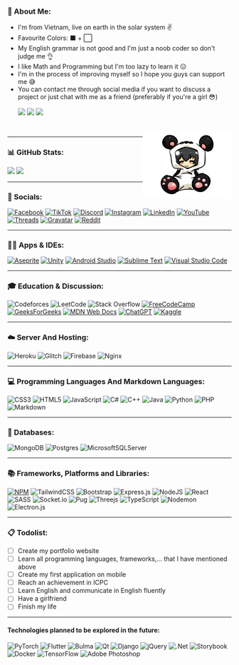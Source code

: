 ### 🐧 About Me:
* I'm from Vietnam, live on earth in the solar system ✌
* Favourite Colors: ⬛ + ⬜
* My English grammar is not good and I'm just a noob coder so don't judge me 👌 
* I like Math and Programming but I'm too lazy to learn it 😑
* I'm in the process of improving myself so I hope you guys can support me 😅
* You can contact me through social media if you want to discuss a project or just chat with me as a friend (preferably if you're a girl 😳)
<br/> <br/>
[![](https://visitcount.itsvg.in/api?id=Tcoder206&icon=5&color=12)](https://visitcount.itsvg.in)
![](https://img.shields.io/badge/Sad_Boy-Misses_You-fff.svg)
![](https://img.shields.io/badge/100875032141_vietinbank-darkgreen.svg)
<br/>
<img src="./cutePandaChibi.png" alt="Cuti Panda HiHi =)))" style="float:right;" width="200"/>

---
### 📊 GitHub Stats:
<!--- ![](https://github-readme-stats.vercel.app/api?username=Tcoder206&theme=dark&hide_border=false&include_all_commits=false&count_private=false) --->
![](https://github-readme-streak-stats.herokuapp.com/?user=Tcoder206&theme=dark&hide_border=false)
![](https://github-readme-stats.vercel.app/api/top-langs/?username=Tcoder206&theme=dark&hide_border=false&include_all_commits=false&count_private=false&layout=compact)

---
### 👥 Socials: 
[![Facebook](https://img.shields.io/badge/Facebook-%231877F2.svg?logo=Facebook&logoColor=white)](https://www.facebook.com/mtris2kar6/) 
[![TikTok](https://img.shields.io/badge/TikTok-%23000000.svg?logo=TikTok&logoColor=white)](https://www.tiktok.com/@mtrisdpad) 
[![Discord](https://img.shields.io/badge/Discord-%235865F2.svg?logo=discord&logoColor=white)](https://discord.gg/fW7EfZpmxH)
[![Instagram](https://img.shields.io/badge/Instagram-%23E4405F.svg?logo=Instagram&logoColor=white)](https://www.instagram.com/mtris.pks/)
[![LinkedIn](https://img.shields.io/badge/linkedin-%230077B5.svg?logo=linkedin&logoColor=white)](https://www.linkedin.com/in/lê-nguyễn-minh-trí-114b58311?utm_source=share&utm_campaign=share_via&utm_content=profile)
[![YouTube](https://img.shields.io/badge/YouTube-%23FF0000.svg?logo=YouTube&logoColor=white)](https://www.youtube.com/@deverycode)
[![Threads](https://img.shields.io/badge/Threads-000000?logo=Threads&logoColor=white)](https://www.threads.net/@mtris.pks)
[![Gravatar](https://img.shields.io/badge/gravatar-blue?logo=Gravatar&logoColor=white)](https://gravatar.com/lnmtris)
[![Reddit](https://img.shields.io/badge/Reddit-%23FF4500.svg?logo=Reddit&logoColor=white)](https://www.reddit.com/user/lnmtreese/)
<!--- ![X](https://img.shields.io/badge/X-%23000000.svg?logo=X&logoColor=white)
![Telegram](https://img.shields.io/badge/Telegram-2CA5E0?logo=telegram&logoColor=white) --->

---
### 👨‍💻 Apps & IDEs:
[![Aseprite](https://img.shields.io/badge/Aseprite-FFFFFF?logo=Aseprite&logoColor=#7D929E)](https://www.aseprite.org/)
[![Unity](https://img.shields.io/badge/unity-%23000000.svg?logo=unity&logoColor=white)](https://unity.com/)
[![Android Studio](https://img.shields.io/badge/android%20studio-346ac1?logo=android%20studio&logoColor=white)](https://developer.android.com/studio)
[![Sublime Text](https://img.shields.io/badge/sublime_text-%23575757.svg?logo=sublime-text&logoColor=important)](https://www.sublimetext.com/)
[![Visual Studio Code](https://img.shields.io/badge/Visual%20Studio%20Code-0078d7.svg?logo=visual-studio-code&logoColor=white)](https://code.visualstudio.com/)
<!--- ![Steam](https://img.shields.io/badge/steam-%23000000.svg?logo=steam&logoColor=white) --->

---
### 🎓 Education & Discussion: 
![Codeforces](https://img.shields.io/badge/Codeforces-445f9d?logo=Codeforces&logoColor=white)
![LeetCode](https://img.shields.io/badge/LeetCode-000000?logo=LeetCode&logoColor=#d16c06)
![Stack Overflow](https://img.shields.io/badge/-Stackoverflow-FE7A16?logo=stack-overflow&logoColor=white)
[![FreeCodeCamp](https://img.shields.io/badge/Freecodecamp-%23123.svg?logo=freecodecamp&logoColor=green)](https://www.freecodecamp.org/)
[![GeeksForGeeks](https://img.shields.io/badge/GeeksforGeeks-gray?logo=geeksforgeeks&logoColor=35914c)](https://www.geeksforgeeks.org/)
[![MDN Web Docs](https://img.shields.io/badge/MDN_Web_Docs-black?logo=mdnwebdocs&logoColor=white)](https://developer.mozilla.org/en-US/)
[![ChatGPT](https://img.shields.io/badge/chatGPT-74aa9c?logo=openai&logoColor=white)](https://chatgpt.com/)
[![Kaggle](https://img.shields.io/badge/Kaggle-035a7d?logo=kaggle&logoColor=white)](https://www.kaggle.com/lnmtris)
<!--- ![Hackerrank](https://img.shields.io/badge/-Hackerrank-2EC866?logo=HackerRank&logoColor=white) --->
<!--- ![HackerEarth](https://img.shields.io/badge/HackerEarth-%232C3454.svg?style=for-the-badge&logo=HackerEarth&logoColor=Blue) ---> 
---
### ☁️ Server And Hosting:
![Heroku](https://img.shields.io/badge/heroku-%23430098.svg?logo=heroku&logoColor=white)
![Glitch](https://img.shields.io/badge/glitch-%233333FF.svg?logo=glitch&logoColor=white)
![Firebase](https://img.shields.io/badge/firebase-a08021?logo=firebase&logoColor=ffcd34)
![Nginx](https://img.shields.io/badge/nginx-%23009639.svg?logo=nginx&logoColor=white)
<!--- ![Oracle](https://img.shields.io/badge/Oracle-F80000?logo=oracle&logoColor=white) --->

---
### 💻 Programming Languages And Markdown Languages:
![CSS3](https://img.shields.io/badge/css3-%231572B6.svg?style=for-the-badge&logo=css3&logoColor=white) ![HTML5](https://img.shields.io/badge/html5-%23E34F26.svg?style=for-the-badge&logo=html5&logoColor=white) ![JavaScript](https://img.shields.io/badge/javascript-%23323330.svg?style=for-the-badge&logo=javascript&logoColor=%23F7DF1E)
![C#](https://img.shields.io/badge/c%23-%23239120.svg?style=for-the-badge&logo=csharp&logoColor=white)
![C++](https://img.shields.io/badge/c++-%2300599C.svg?style=for-the-badge&logo=c%2B%2B&logoColor=white)
![Java](https://img.shields.io/badge/java-%23ED8B00.svg?style=for-the-badge&logo=openjdk&logoColor=white)
![Python](https://img.shields.io/badge/python-3670A0?style=for-the-badge&logo=python&logoColor=ffdd54)
![PHP](https://img.shields.io/badge/php-%23777BB4.svg?style=for-the-badge&logo=php&logoColor=white)
![Markdown](https://img.shields.io/badge/markdown-%23000000.svg?style=for-the-badge&logo=markdown&logoColor=white)

---
### 💾 Databases:
![MongoDB](https://img.shields.io/badge/MongoDB-%234ea94b.svg?style=for-the-badge&logo=mongodb&logoColor=white) 
![Postgres](https://img.shields.io/badge/postgres-%23316192.svg?style=for-the-badge&logo=postgresql&logoColor=white)
![MicrosoftSQLServer](https://img.shields.io/badge/Microsoft%20SQL%20Server-CC2927?style=for-the-badge&logo=microsoft%20sql%20server&logoColor=white)
<!--- ![Redis](https://img.shields.io/badge/redis-%23DD0031.svg?style=for-the-badge&logo=redis&logoColor=white) --->
<!--- ![ApacheCassandra](https://img.shields.io/badge/cassandra-%231287B1.svg?style=for-the-badge&logo=apache-cassandra&logoColor=white) --->

---
### 📚 Frameworks, Platforms and Libraries:
[![NPM](https://img.shields.io/badge/NPM-%23CB3837.svg?style=for-the-badge&logo=npm&logoColor=white)](https://www.npmjs.com/~tcoder2k6)
![TailwindCSS](https://img.shields.io/badge/tailwindcss-%2338B2AC.svg?style=for-the-badge&logo=tailwind-css&logoColor=white)
![Bootstrap](https://img.shields.io/badge/bootstrap-%23563D7C.svg?style=for-the-badge&logo=bootstrap&logoColor=white)
![Express.js](https://img.shields.io/badge/express.js-%23404d59.svg?style=for-the-badge&logo=express&logoColor=%2361DAFB)
![NodeJS](https://img.shields.io/badge/node.js-6DA55F?style=for-the-badge&logo=node.js&logoColor=white)
![React](https://img.shields.io/badge/react-%2320232a.svg?style=for-the-badge&logo=react&logoColor=%2361DAFB)
![SASS](https://img.shields.io/badge/SASS-hotpink.svg?style=for-the-badge&logo=SASS&logoColor=white)
![Socket.io](https://img.shields.io/badge/Socket.io-black?style=for-the-badge&logo=socket.io&badgeColor=010101)
![Pug](https://img.shields.io/badge/Pug-FFF?style=for-the-badge&logo=pug&logoColor=A86454)
![Threejs](https://img.shields.io/badge/threejs-black?style=for-the-badge&logo=three.js&logoColor=white)
![TypeScript](https://img.shields.io/badge/typescript-%23007ACC.svg?style=for-the-badge&logo=typescript&logoColor=white) 
![Nodemon](https://img.shields.io/badge/NODEMON-%23323330.svg?style=for-the-badge&logo=nodemon&logoColor=%BBDEAD)
![Electron.js](https://img.shields.io/badge/Electron-191970?style=for-the-badge&logo=Electron&logoColor=white)
<!--- ![JWT](https://img.shields.io/badge/JWT-black?style=for-the-badge&logo=JSON%20web%20tokens) --->

---
### 📋 Todolist:
- [ ] Create my portfolio website
- [ ] Learn all programming languages, frameworks,... that I have mentioned above
- [ ] Create my first application on mobile
- [ ] Reach an achievement in ICPC
- [ ] Learn English and communicate in English fluently
- [ ] Have a girlfriend
- [ ] Finish my life

---

#### Technologies planned to be explored in the future: 
![PyTorch](https://img.shields.io/badge/PyTorch-%23EE4C2C.svg?style=flat-square&logo=PyTorch&logoColor=white)
![Flutter](https://img.shields.io/badge/Flutter-%2302569B.svg?style=flat-square&logo=Flutter&logoColor=white) ![Bulma](https://img.shields.io/badge/bulma-00D0B1?style=flat-square&logo=bulma&logoColor=white) ![Qt](https://img.shields.io/badge/Qt-%23217346.svg?style=flat-square&logo=Qt&logoColor=white) ![Django](https://img.shields.io/badge/django-%23092E20.svg?style=flat-square&logo=django&logoColor=white) ![jQuery](https://img.shields.io/badge/jquery-%230769AD.svg?style=flat-square&logo=jquery&logoColor=white) ![.Net](https://img.shields.io/badge/.NET-5C2D91?style=flat-square&logo=.net&logoColor=white) ![Storybook](https://img.shields.io/badge/-Storybook-FF4785?style=flat-square&logo=storybook&logoColor=white) ![Docker](https://img.shields.io/badge/docker-%230db7ed.svg?style=flat-square&logo=docker&logoColor=white) ![TensorFlow](https://img.shields.io/badge/TensorFlow-%23FF6F00.svg?style=flat-square&logo=TensorFlow&logoColor=white) ![Adobe Photoshop](https://img.shields.io/badge/adobe%20photoshop-%2331A8FF.svg?style=flat-square&logo=adobe%20photoshop&logoColor=white)

